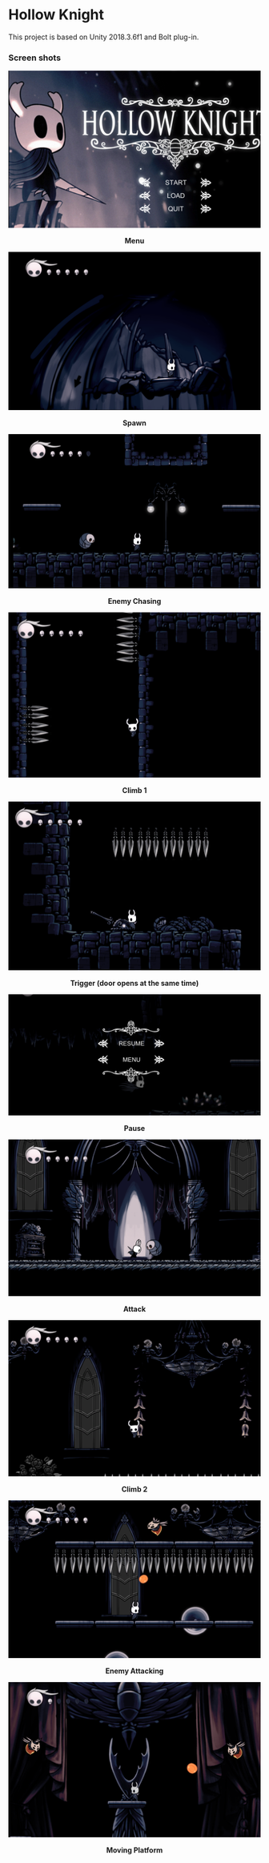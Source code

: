 # Hollow Knight

This project is based on Unity 2018.3.6f1 and Bolt plug-in.

### Screen shots

<img alt="in-one-weekend cover image" src="ScreenShots/Menu.png">

<p align="center"><b>Menu</b></p>



<img alt="in-one-weekend cover image" src="ScreenShots/Spawn.png">

<p align="center"><b>Spawn</b></p>



<img alt="in-one-weekend cover image" src="ScreenShots/Enemy Chasing.png">

<p align="center"><b>Enemy Chasing</b></p>



<img alt="in-one-weekend cover image" src="ScreenShots/Climb_1.png">

<p align="center"><b>Climb 1</b></p>



<img alt="in-one-weekend cover image" src="ScreenShots/Trigger trap.png">

<p align="center"><b>Trigger (door opens at the same time)</b></p>



<img alt="in-one-weekend cover image" src="ScreenShots/Pause.png">

<p align="center"><b>Pause</b></p>



<img alt="in-one-weekend cover image" src="ScreenShots/Attack.png">

<p align="center"><b>Attack</b></p>



<img alt="in-one-weekend cover image" src="ScreenShots/Climb_2.png">

<p align="center"><b>Climb 2</b></p>



<img alt="in-one-weekend cover image" src="ScreenShots/Enemy attacking.png">

<p align="center"><b>Enemy Attacking</b></p>



<img alt="in-one-weekend cover image" src="ScreenShots/Moving platform.png">

<p align="center"><b>Moving Platform</b></p>